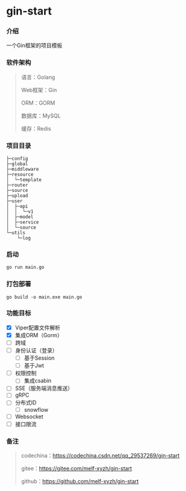# gin-start

### 介绍

一个Gin框架的项目模板

### 软件架构
> 语言：Golang
>
> Web框架：Gin
>
> ORM：GORM 
>
> 数据库：MySQL
>
> 缓存：Redis

### 项目目录

```
├─config
├─global
├─middleware
├─resource
│  └─template
├─router
├─source
├─upload
├─user
│  ├─api
│  │  └─v1
│  ├─model
│  ├─service
│  └─source
└─utils
    └─log

```

### 启动

```bash
go run main.go
```

### 打包部署

```
go build -o main.exe main.go
```

### 功能目标

- [x] Viper配置文件解析
- [x] 集成ORM（Gorm）
- [ ] 跨域
- [ ] 身份认证（登录）
  - [ ] 基于Session
  - [ ] 基于Jwt
- [ ] 权限控制
  - [ ] 集成csabin
- [ ] SSE（服务端消息推送）
- [ ] gRPC
- [ ] 分布式ID
  - [ ] snowflow
- [ ] Websocket
- [ ] 接口限流

### 备注

> codechina：https://codechina.csdn.net/qq_29537269/gin-start
>
> gitee：https://gitee.com/melf-xyzh/gin-start
>
> github：https://github.com/melf-xyzh/gin-start
